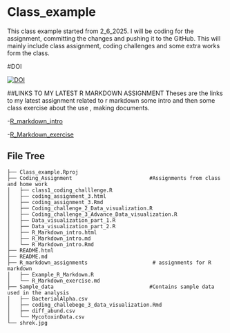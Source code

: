 # Class_example
This class example started from 2_6_2025. 
I will be coding for the assignment, committing the changes and pushing it to the GitHub. 
This will mainly include class assignment, coding challenges and some extra works form the class.

#DOI

[![DOI](https://zenodo.org/badge/928476706.svg)](https://doi.org/10.5281/zenodo.14934583)

##LINKS TO MY LATEST R MARKDOWN ASSIGNMENT
 Theses are the links to my latest assignment related to r markdown some intro and then some class exercise about the use , making documents.
 
-[R_markdown_intro](Coding_Assignment/R_Markdown_intro.md)

-[R_Markdown_exercise](R_markdown_assignments/R_Markdown_exercise.md)


## File Tree


```
├── Class_example.Rproj
├── Coding_Assignment                         #Assignments from class and home work
│   ├── class1_coding_challlenge.R
│   ├── coding_assignment_3.html
│   ├── coding_assignment_3.Rmd
│   ├── Coding_challenge_2_Data_visualization.R
│   ├── Coding_challenge_3_Advance_Data_visualization.R
│   ├── Data_visualization_part_1.R
│   ├── Data_visualization_part_2.R
│   ├── R_Markdown_intro.html
│   ├── R_Markdown_intro.md
│   └── R_Markdown_intro.Rmd
├── README.html
├── README.md
├── R_markdown_assignments                     # assignments for R markdown
│   ├── Example_R_Markdown.R
│   └── R_Markdown_exercise.md
├── Sample_data                               #Contains sample data used in the analysis
│   ├── BacterialAlpha.csv
│   ├── coding_challebege_3_data_visualization.Rmd
│   ├── diff_abund.csv
│   └── MycotoxinData.csv
└── shrek.jpg
```